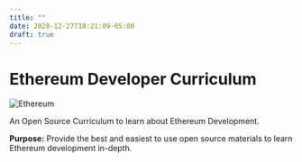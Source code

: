 ```yaml
---
title: ""
date: 2020-12-27T18:21:09-05:00
draft: true
---
```


# Ethereum Developer Curriculum

![Ethereum](https://www.quoteinspector.com/media/bitcoin/ethereum-candlesticks-wo.jpg?width=500)

An Open Source Curriculum to learn about Ethereum Development.

**Purpose:** Provide the best and easiest to use open source materials to learn Ethereum development in-depth.
